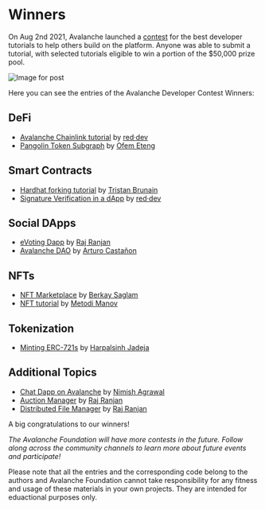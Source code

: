 # Winners

On Aug 2nd 2021, Avalanche launched a [contest](https://medium.com/avalancheavax/avalanche-launches-developer-tutorial-contest-with-50k-in-prizes-7d8b4422399f) for the best developer tutorials to help others build on the platform. Anyone was able to submit a tutorial, with selected tutorials eligible to win a portion of the $50,000 prize pool.

![Image for post](/img/tutorial-contest.png)

Here you can see the entries of the Avalanche Developer Contest Winners:

## DeFi

* [Avalanche Chainlink tutorial](https://github.com/ava-labs/avalanche-docs/tree/5f57b7f6d48b6382bed67eba23332c9e5c48e557/build/tutorials/tutorials-contest/red-dev-avalanche-chainlink-tutorial/README.md) by [red·dev](https://www.red.dev)
* [Pangolin Token Subgraph](https://github.com/ava-labs/avalanche-docs/tree/5f57b7f6d48b6382bed67eba23332c9e5c48e557/build/tutorials/tutorials-contest/pangolin-token-subgraph/README.md) by [Ofem Eteng](https://github.com/ofemeteng)

## Smart Contracts

* [Hardhat forking tutorial](https://github.com/ava-labs/avalanche-docs/tree/5f57b7f6d48b6382bed67eba23332c9e5c48e557/build/tutorials/tutorials-contest/hardhat-fork/README.md) by [Tristan Brunain](https://github.com/tbrunain)
* [Signature Verification in a dApp](https://github.com/ava-labs/avalanche-docs/tree/5f57b7f6d48b6382bed67eba23332c9e5c48e557/build/tutorials/tutorials-contest/red-dev-sig-verify-tutorial/README.md) by [red·dev](https://www.red.dev)

## Social DApps

* [eVoting Dapp](https://github.com/ava-labs/avalanche-docs/tree/5f57b7f6d48b6382bed67eba23332c9e5c48e557/build/tutorials/tutorials-contest/evoting-avalanche-dapp/README.md) by [Raj Ranjan](https://github.com/rajranjan0608)
* [Avalanche DAO](https://github.com/ava-labs/avalanche-docs/tree/5f57b7f6d48b6382bed67eba23332c9e5c48e557/build/tutorials/tutorials-contest/avalanche-DAO/README.md) by [Arturo Castañon](https://github.com/ArturVargas)

## NFTs

* [NFT Marketplace](https://github.com/ava-labs/avalanche-docs/tree/5f57b7f6d48b6382bed67eba23332c9e5c48e557/build/tutorials/tutorials-contest/NFT-Marketplace-on-Avalanche/README.md) by [Berkay Saglam](https://github.com/trizin)
* [NFT tutorial](https://github.com/ava-labs/avalanche-docs/tree/5f57b7f6d48b6382bed67eba23332c9e5c48e557/build/tutorials/tutorials-contest/avalanche-erc721-tutorial/README.md) by [Metodi Manov](https://github.com/metodi96)

## Tokenization

* [Minting ERC-721s](https://github.com/ava-labs/avalanche-docs/tree/5f57b7f6d48b6382bed67eba23332c9e5c48e557/build/tutorials/tutorials-contest/how-to-mint-erc721-using-openzeppelin/tutorial.md) by [Harpalsinh Jadeja](https://github.com/therealharpaljadeja)

## Additional Topics

* [Chat Dapp on Avalanche](https://github.com/ava-labs/avalanche-docs/tree/5f57b7f6d48b6382bed67eba23332c9e5c48e557/build/tutorials/tutorials-contest/avax-chat-dapp/README.md) by [Nimish Agrawal](https://github.com/realnimish)
* [Auction Manager](https://github.com/ava-labs/avalanche-docs/tree/5f57b7f6d48b6382bed67eba23332c9e5c48e557/build/tutorials/tutorials-contest/drizzle-auction-manager/README.md) by [Raj Ranjan](https://github.com/rajranjan0608)
* [Distributed File Manager](https://github.com/ava-labs/avalanche-docs/tree/5f57b7f6d48b6382bed67eba23332c9e5c48e557/build/tutorials/tutorials-contest/distributed-file-manager/README.md) by [Raj Ranjan](https://github.com/rajranjan0608)

A big congratulations to our winners!

_The Avalanche Foundation will have more contests in the future. Follow along across the community channels to learn more about future events and participate!_

Please note that all the entries and the corresponding code belong to the authors and Avalanche Foundation cannot take responsibility for any fitness and usage of these materials in your own projects. They are intended for eduactional purposes only.

